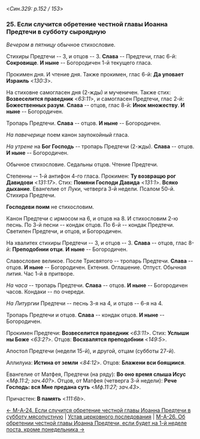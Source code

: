 
<*Син.329: p.152 / 153*>

### 25. Если случится обретение честной главы Иоанна Предтечи в субботу сыроядную

*Вечером в пятницу* обычное стихословие. 

Стихиры Предтечи -- 3, и отцов -- 3. 
**Слава** -- Предтечи, глас 6-й: **Сокровище**. 
**И ныне** -- Богородичен 1-й текущего гласа.

Прокимен дня. И чтение дня. 
Также прокимен, глас 6-й: **Да уповает Израиль** <*130:3*>. 

На стиховне самогласен дня (2-жды) и мученичен. 
Также стих: **Возвеселится праведник** <*63:11*>, и самогласен Предтечи, 
глас 2-й: **Божественных разум**.
**Слава** -- отцов, глас 8-й: **Инок множеству**. 
**И ныне** -- Богородичен. 

Тропарь Предтечи. **Слава** -- отцов. **И ныне** -- Богородичен. 

*На павечерице* поем канон заупокойный гласа.

*На утрене* на **Бог Господь** -- тропарь Предтечи (2-жды). 
**Слава** -- отцов. **И ныне** -- Богородичен.

Обычное стихословие. Седальны отцов. Чтение Предтечи. 

Степенны -- 1-й антифон 4-го гласа. 
Прокимен: **Ту возвращю рог Давидови** <*131:17*>.
Стих: **Помяни Господи Давида** <*131:1*>.
**Всяко дыхание**.
Евангелие от Луки, четверга 3-й недели.
Псалом 50-й. Стихира Предтечи.

**Господеви поим** не стихословим. 

Канон Предтечи с ирмосом на 6, и отцов на 8. И стихословим 2-ю песнь. 
По 3-й песни -- кондак отцов. 
По 6-й -- кондак Предтечи. 
Светилен Предтечи, и отцов, и Богородичен.

На хвалитех стихиры Предтечи -- 3, и отцов -- 3. 
**Слава** -- отцов, глас 8-й: **Преподобнии отци**. 
**И ныне** -- Богородичен. 

Славословие великое. После Трисвятого -- тропарь Предтечи. **Слава** -- отцов. 
**И ныне** -- Богородичен. 
Ектения. Оглашение. Отпуст. Обычная лития. Час 1-й в притворе. 

*На часа* -- тропарь Предтечи. **Слава** -- отцов. **И ныне** -- Богородичен часов. 
Кондаки -- по очереди. 

*На Литургии* Предтечи -- песнь 3-я на 4, и отцов -- 6-я на 4.  

Тропарь Предтечи и отцов. **Слава** -- кондак отцов. **И ныне** -- Богородичен. 

Прокимен Предтечи: **Возвеселится праведник** <*63:11*>. 
Стих: **Услыши ны Боже** <*63:2?*>. 
Отцов: **Восхвалятся преподобнии** <*149:5*>. 

Апостол Предтечи (недели 15-й), и другой, отцам (субботы 27-й). 

Аллилуиа: **Истина от земли** <*84:12*>. 
Отцов: **Блажени вси боящиися**. 

Евангелие от Матфея, Предтечи (на ряду): **Во оно время слыша Исус** <*Мф.11:2; зач.40?*>.
Отцов, от Матфея (четверга 3-й недели): **Рече Господь: вся Мне предана суть** <*Мф.11:27; зач.43*>.

Причастен: **В память** <*111:6b*>.

[← М-A-24. Если случится обретение честной главы Иоанна Предтечи в субботу мясопустную](m_a_024.md)
| [Устав церковного последования](README.md)
| [М-A-26. Об обретении честной главы Иоанна Предтечи, если будет на 1-й неделе поста, кроме понедельника →](m_a_026.md)
